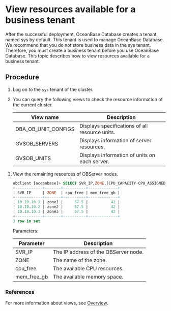# View resources available for a business tenant

After the successful deployment, OceanBase Database creates a tenant named sys by default. This tenant is used to manage OceanBase Database. We recommend that you do not store business data in the sys tenant. Therefore, you must create a business tenant before you use OceanBase Database. This topic describes how to view resources available for a business tenant.

## Procedure

1. Log on to the `sys` tenant of the cluster.

2. You can query the following views to check the resource information of the current cluster.

   | **View name** | **Description** |
   |---------------------|-------------------------------|
   | DBA_OB_UNIT_CONFIGS | Displays specifications of all resource units.  |
   | GV$OB_SERVERS | Displays information of server resources.  |
   | GV$OB_UNITS | Displays information of units on each server.  |

3. View the remaining resources of OBServer nodes.

   ```sql
   obclient [oceanbase]> SELECT SVR_IP,ZONE,(CPU_CAPACITY-CPU_ASSIGNED) cpu_free,round((MEM_CAPACITY-MEM_ASSIGNED)/1024/1024/1024) mem_free_gb FROM GV$OB_SERVERS;
   +------------+-------+----------+-------------+
   | SVR_IP     | ZONE  | cpu_free | mem_free_gb |
   +------------+-------+----------+-------------+
   | 10.10.10.1 | zone1 |     57.5 |          42 |
   | 10.10.10.2 | zone2 |     57.5 |          42 |
   | 10.10.10.3 | zone3 |     57.5 |          42 |
   +------------+-------+----------+-------------+
   3 row in set
   ```

   Parameters:

   | Parameter | Description |
   |-------------|------------------|
   | SVR_IP | The IP address of the OBServer node.  |
   | ZONE | The name of the zone.  |
   | cpu_free | The available CPU resources.  |
   | mem_free_gb | The available memory space.  |

### References

For more information about views, see [Overview](../../../../7.reference/5.system-reference/4.system-view-of-mysql-mode/1.overview-of-mysql-mode.md).
